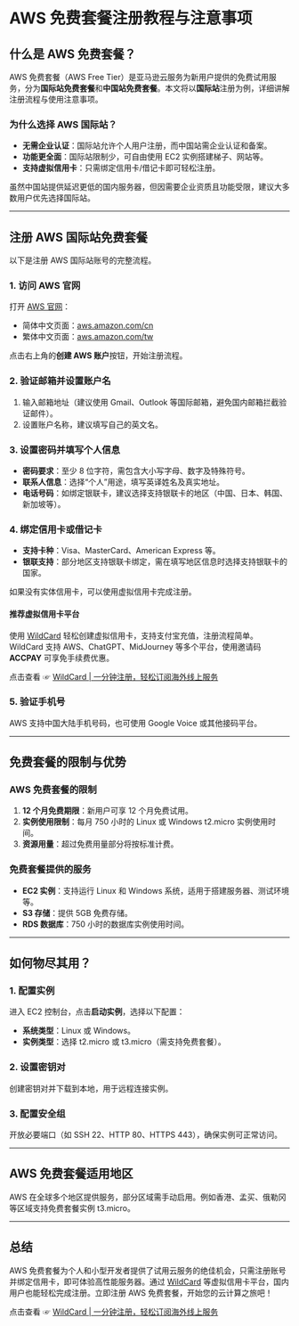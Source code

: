 # AWS 免费套餐注册教程与注意事项

## 什么是 AWS 免费套餐？

AWS 免费套餐（AWS Free Tier）是亚马逊云服务为新用户提供的免费试用服务，分为**国际站免费套餐**和**中国站免费套餐**。本文将以**国际站**注册为例，详细讲解注册流程与使用注意事项。

### 为什么选择 AWS 国际站？

- **无需企业认证**：国际站允许个人用户注册，而中国站需企业认证和备案。
- **功能更全面**：国际站限制少，可自由使用 EC2 实例搭建梯子、网站等。
- **支持虚拟信用卡**：只需绑定信用卡/借记卡即可轻松注册。

虽然中国站提供延迟更低的国内服务器，但因需要企业资质且功能受限，建议大多数用户优先选择国际站。

---

## 注册 AWS 国际站免费套餐

以下是注册 AWS 国际站账号的完整流程。

### 1. 访问 AWS 官网
打开 [AWS 官网](https://aws.amazon.com/)：

- 简体中文页面：[aws.amazon.com/cn](https://aws.amazon.com/cn)
- 繁体中文页面：[aws.amazon.com/tw](https://aws.amazon.com/tw)

点击右上角的**创建 AWS 账户**按钮，开始注册流程。

### 2. 验证邮箱并设置账户名

1. 输入邮箱地址（建议使用 Gmail、Outlook 等国际邮箱，避免国内邮箱拦截验证邮件）。
2. 设置账户名称，建议填写自己的英文名。

### 3. 设置密码并填写个人信息

- **密码要求**：至少 8 位字符，需包含大小写字母、数字及特殊符号。
- **联系人信息**：选择“个人”用途，填写英译姓名及真实地址。
- **电话号码**：如绑定银联卡，建议选择支持银联卡的地区（中国、日本、韩国、新加坡等）。

### 4. 绑定信用卡或借记卡

- **支持卡种**：Visa、MasterCard、American Express 等。
- **银联支持**：部分地区支持银联卡绑定，需在填写地区信息时选择支持银联卡的国家。

如果没有实体信用卡，可以使用虚拟信用卡完成注册。

#### 推荐虚拟信用卡平台
使用 [WildCard](https://bit.ly/bewildcard) 轻松创建虚拟信用卡，支持支付宝充值，注册流程简单。WildCard 支持 AWS、ChatGPT、MidJourney 等多个平台，使用邀请码 **ACCPAY** 可享免手续费优惠。

点击查看 ☞ [WildCard | 一分钟注册，轻松订阅海外线上服务](https://bit.ly/bewildcard)

### 5. 验证手机号

AWS 支持中国大陆手机号码，也可使用 Google Voice 或其他接码平台。

---

## 免费套餐的限制与优势

### AWS 免费套餐的限制

1. **12 个月免费期限**：新用户可享 12 个月免费试用。
2. **实例使用限制**：每月 750 小时的 Linux 或 Windows t2.micro 实例使用时间。
3. **资源用量**：超过免费用量部分将按标准计费。

### 免费套餐提供的服务

- **EC2 实例**：支持运行 Linux 和 Windows 系统，适用于搭建服务器、测试环境等。
- **S3 存储**：提供 5GB 免费存储。
- **RDS 数据库**：750 小时的数据库实例使用时间。

---

## 如何物尽其用？

### 1. 配置实例

进入 EC2 控制台，点击**启动实例**，选择以下配置：
- **系统类型**：Linux 或 Windows。
- **实例类型**：选择 t2.micro 或 t3.micro（需支持免费套餐）。

### 2. 设置密钥对

创建密钥对并下载到本地，用于远程连接实例。

### 3. 配置安全组

开放必要端口（如 SSH 22、HTTP 80、HTTPS 443），确保实例可正常访问。

---

## AWS 免费套餐适用地区

AWS 在全球多个地区提供服务，部分区域需手动启用。例如香港、孟买、俄勒冈等区域支持免费套餐实例 t3.micro。

---

## 总结

AWS 免费套餐为个人和小型开发者提供了试用云服务的绝佳机会，只需注册账号并绑定信用卡，即可体验高性能服务器。通过 [WildCard](https://bit.ly/bewildcard) 等虚拟信用卡平台，国内用户也能轻松完成注册。立即注册 AWS 免费套餐，开始您的云计算之旅吧！

点击查看 ☞ [WildCard | 一分钟注册，轻松订阅海外线上服务](https://bit.ly/bewildcard)
